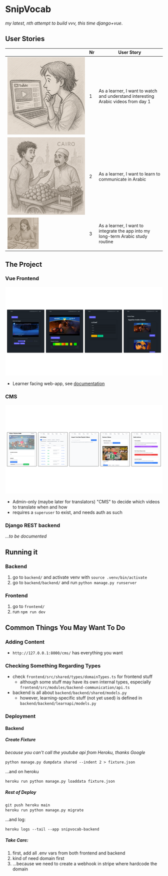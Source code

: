 # SnipVocab

*my latest, nth attempt to build vvv, this time django+vue*.

## User Stories

|   | Nr | User Story                                                                        |
|---|----|-----------------------------------------------------------------------------------|
| ![User Story 1 illustration](doc/img/us1.png)   | 1  | As a learner, I want to watch and understand interesting Arabic videos from day 1 |
|  ![User Story 2 illustration](doc/img/us2.png)   | 2  | As a learner, I want to learn to communicate in Arabic                            |
| ![User Story 3 illustration](doc/img/us3.png)  | 3  | As a learner, I want to integrate the app into my long-term Arabic study routine  |

## The Project

### Vue Frontend

![screenshot frontend](/doc/img/frontend.png)

- Learner facing web-app, see [documentation](/frontend/README.md)

### CMS

![screenshots cms](/doc/img/cms.png)

- Admin-only (maybe later for translators) "CMS" to decide which videos to translate when and how
- requires a `superuser` to exist, and needs auth as such

### Django REST backend

*...to be documented*

## Running it

### Backend

1. go to `backend/` and activate venv with `source .venv/bin/activate`
2. go to `backend/backend/` and run `python manage.py runserver`

### Frontend

1. go to `frontend/`
2. run `npm run dev`


## Common Things You May Want To Do

### Adding Content

- `http://127.0.0.1:8000/cms/` has everything you want

### Checking Something Regarding Types

- check `frontend/src/shared/types/domainTypes.ts` for frontend stuff
  - although some stuff may have its own internal types, especially `frontend/src/modules/backend-communication/api.ts`
- backend is all about `backend/backend/shared/models.py`
  - however, learning-specific stuff (not yet used) is defined in `backend/backend/learnapi/models.py`



### Deployment

#### Backend


##### Create Fixture

*because you can't call the youtube api from Heroku, thanks Google*

```
python manage.py dumpdata shared --indent 2 > fixture.json
```

...and on heroku

```
heroku run python manage.py loaddata fixture.json
```

##### Rest of Deploy

```
git push heroku main
heroku run python manage.py migrate
```

...and log:


```
heroku logs --tail --app snipvocab-backend
```

##### Take Care:

1. first, add all .env vars from both frontend and backend
2. kind of need domain first
3. ...because we need to create a webhook in stripe where hardcode the domain 